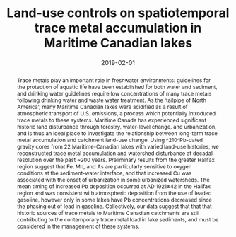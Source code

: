 ---
abstract: "Trace metals play an important role in freshwater environments: guidelines for the protection of aquatic life have been established for both water and sediment, and drinking water guidelines require low concentrations of many trace metals following drinking water and waste water treatment. As the 'tailpipe of North America', many Maritime Canadian lakes were acidified as a result of atmospheric transport of U.S. emissions, a process which potentially introduced trace metals to these systems. Maritime Canada has experienced significant historic land disturbance through forestry, water-level change, and urbanization, and is thus an ideal place to investigate the relationship between long-term trace metal accumulation and catchment land-use change. Using ^210^Pb-dated gravity cores from 22 Maritime-Canadian lakes with varied land-use histories, we reconstructed trace metal accumulation and watershed disturbance at decadal resolution over the past ~200 years. Preliminary results from the greater Halifax region suggest that Fe, Mn, and As are particularly sensitive to oxygen conditions at the sediment-water interface, and that increased Cu was associated with the onset of urbanization in some urbanized watersheds. The mean timing of increased Pb deposition occurred at AD 1921±42 in the Halifax region and was consistent with atmospheric deposition from the use of leaded gasoline, however only in some lakes have Pb concentrations decreased since the phasing out of lead in gasoline. Collectively, our data suggest that that that historic sources of trace metals to Maritime Canadian catchments are still contributing to the contemporary trace metal load in lake sediments, and must be considered in the management of these systems."
authors: ["D.W. Dunnington", "I. S. Spooner"]
date: "2019-02-01"
doi: "10.4138/atlgeol.2019.005"
featured: false
image:
  caption: ""
  focal_point: ""
  preview_only: false
projects: []
publication: "Atlantic Geoscience Society Colloquium"
publication_short: ""
publication_types: ["1"]
summary: ""
tags: []
title: "Land-use controls on spatiotemporal trace metal accumulation in Maritime Canadian lakes"
url_code: ""
url_dataset: ""
url_pdf: ""
url_poster: ""
url_project: ""
url_slides: ""
url_source: ""
url_video: ""
---